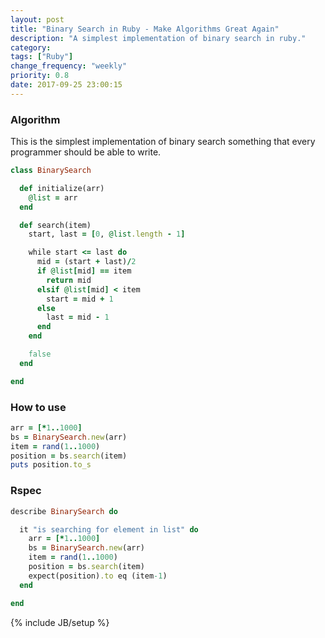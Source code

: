 ```yaml
---
layout: post
title: "Binary Search in Ruby - Make Algorithms Great Again"
description: "A simplest implementation of binary search in ruby."
category:
tags: ["Ruby"]
change_frequency: "weekly"
priority: 0.8
date: 2017-09-25 23:00:15
---
```


### Algorithm

This is the simplest implementation of binary search something that every programmer should be able to write.

```ruby
class BinarySearch

  def initialize(arr)
    @list = arr
  end

  def search(item)
    start, last = [0, @list.length - 1]

    while start <= last do
      mid = (start + last)/2
      if @list[mid] == item
        return mid
      elsif @list[mid] < item
        start = mid + 1
      else
        last = mid - 1
      end
    end

    false
  end

end
```
### How to use

```ruby
arr = [*1..1000]
bs = BinarySearch.new(arr)
item = rand(1..1000)
position = bs.search(item)
puts position.to_s
```

### Rspec

```ruby
describe BinarySearch do

  it "is searching for element in list" do
    arr = [*1..1000]
    bs = BinarySearch.new(arr)
    item = rand(1..1000)
    position = bs.search(item)
    expect(position).to eq (item-1)
  end

end
```



{% include JB/setup %}
